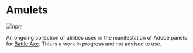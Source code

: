 # Amulets

[![npm](https://img.shields.io/npm/v/amulets?logo=npm&cacheSeconds=1800)](https://www.npmjs.com/package/amulets)



An ongoing collection of utilities used in the manifestation of Adobe panels for [Battle Axe](http://battleaxe.co). This is a work in progress and not advised to use. 
